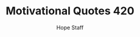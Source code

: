 ---
image: /assets/img/mq/mq_420_ziglar.png
title: Motivational Quotes 420
categories:
  - Motivational Quotes
author: Hope Staff
notes: Motivational Quotes 420
embed: >-
  EMBED_GOES_HERE
transcript: >-
  SOME LINES OF TEXT START HERE
---